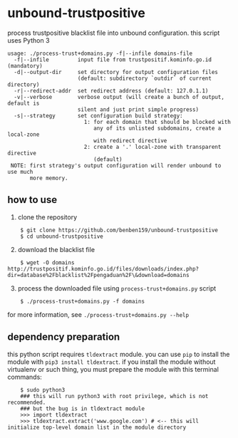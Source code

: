 # unbound-trustpositive
process trustpositive blacklist file into unbound configuration. this script uses Python 3 
```
usage: ./process-trust+domains.py -f|--infile domains-file
  -f|--infile         input file from trustpositif.kominfo.go.id (mandatory)
  -d|--output-dir     set directory for output configuration files 
                      (default: subdirectory `outdir` of current directory)
  -r|--redirect-addr  set redirect address (default: 127.0.1.1)
  -v|--verbose        verbose output (will create a bunch of output, default is
                      silent and just print simple progress)
  -s|--strategy       set configuration build strategy:
                        1: for each domain that should be blocked with 
                           any of its unlisted subdomains, create a local-zone
                           with redirect directive
                        2: create a '.' local-zone with transparent directive 
                           (default)
 NOTE: first strategy's output configuration will render unbound to use much
       more memory. 
```
## how to use

1. clone the repository

```
    $ git clone https://github.com/benben159/unbound-trustpositive
    $ cd unbound-trustpositive
```

2. download the blacklist file

```
    $ wget -O domains http://trustpositif.kominfo.go.id/files/downloads/index.php?dir=database%2Fblacklist%2Fpengaduan%2F\&download=domains
```

3. process the downloaded file using `process-trust+domains.py` script

```
    $ ./process-trust+domains.py -f domains
```

for more information, see `./process-trust+domains.py --help`

## dependency preparation

this python script requires `tldextract` module. you can use `pip` to install
the module with `pip3 install tldextract`. if you install the module without
virtualenv or such thing, you must prepare the module with this terminal commands:

```
    $ sudo python3
    ### this will run python3 with root privilege, which is not recommended.
    ### but the bug is in tldextract module
    >>> import tldextract
    >>> tldextract.extract('www.google.com') # <-- this will initialize top-level domain list in the module directory
```

